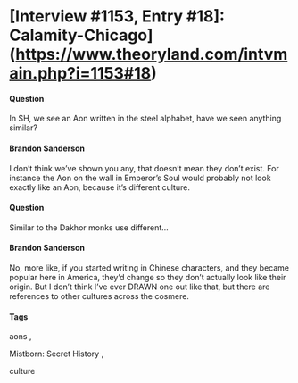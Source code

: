 # [Interview #1153, Entry #18]: Calamity-Chicago](https://www.theoryland.com/intvmain.php?i=1153#18)

#### Question

In SH, we see an Aon written in the steel alphabet, have we seen anything similar?

#### Brandon Sanderson

I don’t think we’ve shown you any, that doesn’t mean they don’t exist. For instance the Aon on the wall in Emperor’s Soul would probably not look exactly like an Aon, because it’s different culture.

#### Question

Similar to the Dakhor monks use different...

#### Brandon Sanderson

No, more like, if you started writing in Chinese characters, and they became popular here in America, they’d change so they don’t actually look like their origin. But I don’t think I’ve ever DRAWN one out like that, but there are references to other cultures across the cosmere.

#### Tags

aons
,

Mistborn: Secret History
,

culture

